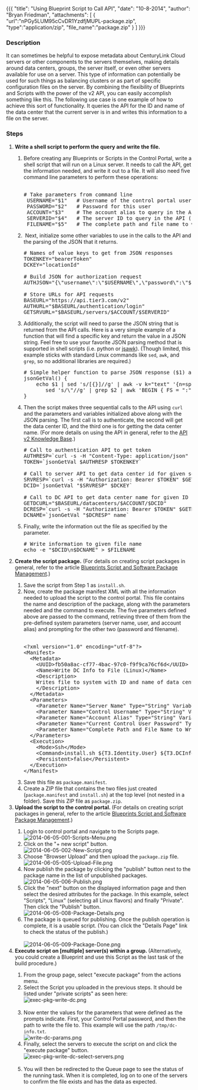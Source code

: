 {{{
  "title": "Using Blueprint Script to Call API",
  "date": "10-8-2014",
  "author": "Bryan Friedman",
  "attachments": [
    {
      "url":"nPGy5LUM95cCvDR1YzdfjMUPL-package.zip",
      "type":"application/zip",
      "file_name":"package.zip"
    }
  ]
}}}

<h3>Description</h3>
<p>It can sometimes be helpful to expose metadata about CenturyLink Cloud servers or other components to the servers themselves, making details around data centers, groups, the server itself, or even other servers available for use on a server. This type
  of information can potentially be used for such things as balancing clusters or as part of specific configuration files on the server. By combining the flexibility of Blueprints and Scripts with the power of the v2 API, you can easily accomplish something
  like this. The following use case is one example of how to achieve this sort of functionality. It queries the API for the ID and name of the data center that the current server is in and writes this information to a file on the server.</p>
<h3>Steps</h3>
<ol>
  <li><strong>Write a shell script to perform the query and write the file.</strong>
  </li>
  <ol>
    <li>Before creating any Blueprints or Scripts in the Control Portal, write a shell script that will run on a Linux server. It needs to call the API, get the information needed, and write it out to a file. It will also need five command line parameters
      to perform these operations:
      <br />
      <br />
      <pre># Take parameters from command line<br /> USERNAME="$1"   # Username of the control portal user to connect to API as<br /> PASSWORD="$2"   # Password for this user<br /> ACCOUNT="$3"    # The account alias to query in the API (Example: BRYF)<br /> SERVERID="$4"   # The server ID to query in the API (Example: WA1BRYF2NDSRV01)<br /> FILENAME="$5"   # The complete path and file name to write the information out to</pre>
    </li>
    <li>&nbsp;Next, initialize some other variables to use in the calls to the API and the parsing of the JSON that it returns.
      <br />
      <pre># Names of value keys to get from JSON responses<br />TOKENKEY="bearerToken"<br />DCKEY="locationId"<br /><br /># Build JSON for authorization request<br />AUTHJSON="{\"username\":\"$USERNAME\",\"password\":\"$PASSWORD\"}"<br /><br /># Store URLs for API requests<br />BASEURL="https://api.tier3.com/v2"<br />AUTHURL="$BASEURL/authentication/login"<br />GETSRVURL="$BASEURL/servers/$ACCOUNT/$SERVERID"</pre>
    </li>
    <li>Additionally, the script will need to parse the JSON string that is returned from the API calls. Here is a very simple example of a function that will find a specific key and return the value in a JSON string. Feel free to use your favorite JSON parsing
      method that is supported in shell scripts (i.e. python or <a href="https://github.com/micha/jsawk" target="_blank">jsawk</a>). (Though limited, this example sticks with standard Linux commands like <code>sed</code>, <code>awk</code>, and <code>grep</code>,
      so no additional libraries are required.)
      <br />
      <pre># Simple helper function to parse JSON response ($1) and return value for given key ($2)<br />jsonGetVal() {<br />    echo $1 | sed 's/[{}]//g' | awk -v k="text" '{n=split($0,a,","); for (i=1; i&lt;=n; i++) print a[i]}' |<br />       sed 's/\"//g' | grep $2 | awk 'BEGIN { FS = ":" } ; {print $2}'<br />}</pre>
    </li>
    <li>Then the script makes three sequential calls to the API using <code>curl</code> and the parameters and variables initialized above along with the JSON parsing. The first call is to authenticate, the second will get the data center ID, and the third
      one is for getting the data center name. (For more details on using the API in general, refer to the&nbsp;<a href="https://t3n.zendesk.com/categories/20067994-API-v2-0" target="_blank">API v2 Knowledge Base</a>.)
      <br />
      <pre># Call to authentication API to get token<br />AUTHRESP=`curl -s -H "Content-Type: application/json" -d $AUTHJSON $AUTHURL`<br />TOKEN=`jsonGetVal $AUTHRESP $TOKENKEY`<br /><br /># Call to server API to get data center id for given server id<br />SRVRESP=`curl -s -H "Authorization: Bearer $TOKEN" $GETSRVURL`<br />DCID=`jsonGetVal "$SRVRESP" $DCKEY`<br /><br /># Call to DC API to get data center name for given ID<br />GETDCURL="$BASEURL/datacenters/$ACCOUNT/$DCID"<br />DCRESP=`curl -s -H "Authorization: Bearer $TOKEN" $GETDCURL`<br />DCNAME=`jsonGetVal "$DCRESP" name`</pre>
    </li>
    <li>Finally, write the information out the file as specified by the parameter.
      <br />
      <pre># Write information to given file name<br />echo -e "$DCID\n$DCNAME" &gt; $FILENAME</pre>
    </li>
  </ol>
  <li><strong>Create&nbsp;the script package.</strong> (For details on creating script packages in general, refer to the article&nbsp;<a href="https://t3n.zendesk.com/entries/20348448-Blueprints-Script-and-Software-Package-Management" target="_blank">Blueprints Script and Software Package Management</a>.)</li>
  <ol>
    <li>Save the script from Step 1 as <code>install.sh</code>.</li>
    <li>Now, create the package manifest XML with all the information needed to upload the script to the control portal. This file contains the name and description of the package, along with the parameters needed and the command to execute. The five parameters
      defined above are passed to the command, retrieving three of them from the pre-defined system parameters (server name, user, and account alias) and prompting for the other two (password and filename).
      <br />
      <br />
      <pre>&lt;?xml version="1.0" encoding="utf-8"?&gt;<br />&lt;Manifest&gt;<br />  &lt;Metadata&gt;<br />    &lt;UUID&gt;fb50a8ac-cf77-4bac-97c0-f9f9ca76cf6d&lt;/UUID&gt;<br />    &lt;Name&gt;Write DC Info to File (Linux)&lt;/Name&gt;<br />    &lt;Description&gt;<br />    Writes file to system with ID and name of data center for the current Linux server.<br />    &lt;/Description&gt;<br />  &lt;/Metadata&gt;<br />  &lt;Parameters&gt;<br />    &lt;Parameter Name="Server Name" Type="String" Variable="T3.Server.Name" Prompt="false"/&gt;<br />    &lt;Parameter Name="Control Username" Type="String" Variable="T3.Identity.User" Prompt="false"/&gt;<br />    &lt;Parameter Name="Account Alias" Type="String" Variable="T3.Identity.Account" Prompt="false"/&gt;<br />    &lt;Parameter Name="Current Control User Password" Type="Password" Variable="T3.DCInfo.UserPassword" /&gt;<br />    &lt;Parameter Name="Complete Path and File Name to Write" Type="String" Variable="T3.DCInfo.PathToFile" /&gt;<br />  &lt;/Parameters&gt;<br />  &lt;Execution&gt;<br />    &lt;Mode&gt;Ssh&lt;/Mode&gt;<br />    &lt;Command&gt;install.sh ${T3.Identity.User} ${T3.DCInfo.UserPassword} ${T3.Identity.Account} ${T3.Server.Name} ${T3.DCInfo.PathToFile}&lt;/Command&gt;<br />    &lt;Persistent&gt;false&lt;/Persistent&gt;<br />  &lt;/Execution&gt;<br />&lt;/Manifest&gt;</pre>
    </li>
    <li>Save this file as <code>package.manifest</code>.</li>
    <li>Create a ZIP file that contains the two files just created (<code>package.manifest</code> and <code>install.sh</code>) at the top level (not nested in a folder). Save this ZIP file as <code>package.zip</code>.</li>
  </ol>
  <li><strong>Upload the script to the control portal.&nbsp;</strong>(For details on creating script packages in general, refer to the article&nbsp;<a href="https://t3n.zendesk.com/entries/20348448-Blueprints-Script-and-Software-Package-Management" target="_blank">Blueprints Script and Software Package Management</a>.)</li>
  <ol>
    <li>Login to control portal and navigate to the Scripts page.
      <br /><img src="https://t3n.zendesk.com/attachments/token/FdNoAQoOZ8F0MMe6bf6hqhrmr/?name=2014-06-05-001-Scripts-Menu.png" alt="2014-06-05-001-Scripts-Menu.png" />
    </li>
    <li>Click on the "+ new script" button.
      <br /><img src="https://t3n.zendesk.com/attachments/token/Y64qwR01Xv7WFOyVOMdCNwnod/?name=2014-06-05-002-New-Script.png" alt="2014-06-05-002-New-Script.png" />
    </li>
    <li>Choose "Browser Upload" and then upload the <code>package.zip</code> file.
      <br /><img src="https://t3n.zendesk.com/attachments/token/9F4xt630rGFEPQaAt61PN6zM2/?name=2014-06-05-005-Upload-File.png" alt="2014-06-05-005-Upload-File.png" />
    </li>
    <li>Now publish the package by clicking the "publish" button next to the package name in the list of unpublished packages.
      <br /><img src="https://t3n.zendesk.com/attachments/token/eqjQciIOagcTeYTrw82IXZn9N/?name=2014-06-05-006-Publish.png" alt="2014-06-05-006-Publish.png" />
    </li>
    <li>Click the "next" button on the displayed information page and then select the desired attributes for the package. In this example, select "Scripts", "Linux" (selecting all Linux flavors) and finally "Private". Then click the "Publish" button.
      <br /><img src="https://t3n.zendesk.com/attachments/token/LsKG9gAFve8hsUfNSAcS2fHhK/?name=2014-06-05-008-Package-Details.png" alt="2014-06-05-008-Package-Details.png" />
    </li>
    <li>The package is queued for publishing. Once the publish operation is complete, it is a usable script. (You can click the "Details Page" link to check the status of the publish.)
      <br />
      <br /><img src="https://t3n.zendesk.com/attachments/token/Iq5kVEGptEhAvwMQCnI2NXnUu/?name=2014-06-05-009-Package-Done.png" alt="2014-06-05-009-Package-Done.png" />
    </li>
  </ol>
  <li><strong>Execute script on [multiple] server(s) within a group. </strong>(Alternatively, you could create a Blueprint and use this Script as the last task of the build procedure.)</li>
  <ol>
    <li>From the group page, select "execute package" from the actions menu.</li>
    <li>Select the Script you uploaded in the previous steps. It should be listed under "private scripts" as seen here:
      <br /><img src="https://t3n.zendesk.com/attachments/token/BhzaYkEA2iumhH0kV5gkENXIf/?name=exec-pkg-write-dc.png" alt="exec-pkg-write-dc.png" />
      <br />
      <br />
    </li>
    <li>Now enter the values for the parameters that were defined as the prompts indicate. First, your Control Portal password, and then the path to write the file to. This example will use the path <code>/tmp/dc-info.txt</code>.
      <br /><img src="https://t3n.zendesk.com/attachments/token/ka5f9hDYJRZQAmUR25abPENe5/?name=write-dc-params.png" alt="write-dc-params.png" />
    </li>
    <li>Finally, select the servers to execute the script on and click the "execute package" button.
      <br /><img src="https://t3n.zendesk.com/attachments/token/UUye0wOpIj1SGzsGYWw4ODlFg/?name=exec-pkg-write-dc-select-servers.png" alt="exec-pkg-write-dc-select-servers.png" />
      <br />
      <br />
    </li>
    <li>You will then be redirected to the Queue page to see the status of the running task. When it is completed, log on to one of the servers to confirm the file exists and has the data as expected.</li>
  </ol>
</ol>
